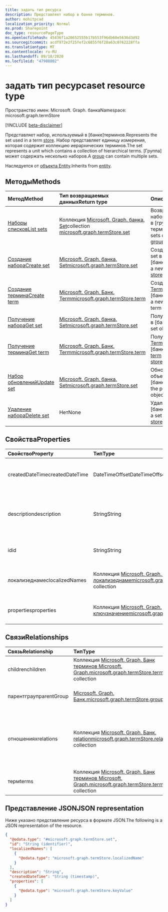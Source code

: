 ```yaml
---
title: задать тип ресурса
description: Представляет набор в банке терминов.
author: mohitpcad
localization_priority: Normal
ms.prod: Sharepoint
doc_type: resourcePageType
ms.openlocfilehash: 45436f1a20652555b17b553f96db60e5636d3d92
ms.sourcegitcommit: acdf972e2f25fef2c6855f6f28a63c0762228ffa
ms.translationtype: MT
ms.contentlocale: ru-RU
ms.lasthandoff: 09/18/2020
ms.locfileid: "47988802"
---
```

# <a name="set-resource-type"></a><span data-ttu-id="42ceb-103">задать тип ресурса</span><span class="sxs-lookup"><span data-stu-id="42ceb-103">set resource type</span></span>

<span data-ttu-id="42ceb-104">Пространство имен: Microsoft. Graph. банка</span><span class="sxs-lookup"><span data-stu-id="42ceb-104">Namespace: microsoft.graph.termStore</span></span>

[!INCLUDE [beta-disclaimer](../../includes/beta-disclaimer.md)]

<span data-ttu-id="42ceb-105">Представляет набор, используемый в [банке]терминов.</span><span class="sxs-lookup"><span data-stu-id="42ceb-105">Represents the set used in a term [store].</span></span> <span data-ttu-id="42ceb-106">Набор представляет единицу измерения, которая содержит коллекцию иерархических терминов.</span><span class="sxs-lookup"><span data-stu-id="42ceb-106">The set represents a unit which contains a collection of hierarchical terms.</span></span> <span data-ttu-id="42ceb-107">[Группа] может содержать несколько наборов.</span><span class="sxs-lookup"><span data-stu-id="42ceb-107">A [group] can contain multiple sets.</span></span>

<span data-ttu-id="42ceb-108">Наследуется от [объекта Entity](../resources/entity.md).</span><span class="sxs-lookup"><span data-stu-id="42ceb-108">Inherits from [entity](../resources/entity.md).</span></span>

## <a name="methods"></a><span data-ttu-id="42ceb-109">Методы</span><span class="sxs-lookup"><span data-stu-id="42ceb-109">Methods</span></span>
|<span data-ttu-id="42ceb-110">Метод</span><span class="sxs-lookup"><span data-stu-id="42ceb-110">Method</span></span>|<span data-ttu-id="42ceb-111">Тип возвращаемых данных</span><span class="sxs-lookup"><span data-stu-id="42ceb-111">Return type</span></span>|<span data-ttu-id="42ceb-112">Описание</span><span class="sxs-lookup"><span data-stu-id="42ceb-112">Description</span></span>|
|:---|:---|:---|
|[<span data-ttu-id="42ceb-113">Наборы списков</span><span class="sxs-lookup"><span data-stu-id="42ceb-113">List sets</span></span>](../api/termstore-group-list-sets.md)|<span data-ttu-id="42ceb-114">Коллекция [Microsoft. Graph. банка. Set]</span><span class="sxs-lookup"><span data-stu-id="42ceb-114">collection [microsoft.graph.termStore.set]</span></span> | <span data-ttu-id="42ceb-115">Возвращает список наборов, содержащихся в [группе] [банка] терминов.</span><span class="sxs-lookup"><span data-stu-id="42ceb-115">Returns list of sets contained within a [group] of a term [store]</span></span> |
|[<span data-ttu-id="42ceb-116">Создание набора</span><span class="sxs-lookup"><span data-stu-id="42ceb-116">Create set</span></span>](../api/termstore-set-post.md)|[<span data-ttu-id="42ceb-117">Microsoft. Graph. банка. Set</span><span class="sxs-lookup"><span data-stu-id="42ceb-117">microsoft.graph.termStore.set</span></span>](../resources/termstore-set.md)|<span data-ttu-id="42ceb-118">Создайте новый объект set в [банке]терминов.</span><span class="sxs-lookup"><span data-stu-id="42ceb-118">Create a new set object in a term [store].</span></span>|
|[<span data-ttu-id="42ceb-119">Создание термина</span><span class="sxs-lookup"><span data-stu-id="42ceb-119">Create term</span></span>](../api/termstore-term-post.md)|[<span data-ttu-id="42ceb-120">Microsoft. Graph. Банк. Term</span><span class="sxs-lookup"><span data-stu-id="42ceb-120">microsoft.graph.termStore.term</span></span>](../resources/termstore-term.md)|<span data-ttu-id="42ceb-121">Создайте новый объект [Term] в [банке]терминов.</span><span class="sxs-lookup"><span data-stu-id="42ceb-121">Create a new [term] object in a term [store].</span></span>|
|[<span data-ttu-id="42ceb-122">Получение набора</span><span class="sxs-lookup"><span data-stu-id="42ceb-122">Get set</span></span>](../api/termstore-set-get.md)|[<span data-ttu-id="42ceb-123">Microsoft. Graph. банка. Set</span><span class="sxs-lookup"><span data-stu-id="42ceb-123">microsoft.graph.termStore.set</span></span>](../resources/termstore-set.md)| <span data-ttu-id="42ceb-124">Получение объекта Set в [банке]терминов.</span><span class="sxs-lookup"><span data-stu-id="42ceb-124">Get a set object in a term [store].</span></span>|
|[<span data-ttu-id="42ceb-125">Получение термина</span><span class="sxs-lookup"><span data-stu-id="42ceb-125">Get term</span></span>](../api/termstore-term-get.md)|[<span data-ttu-id="42ceb-126">Microsoft. Graph. Банк. Term</span><span class="sxs-lookup"><span data-stu-id="42ceb-126">microsoft.graph.termStore.term</span></span>](../resources/termstore-term.md)| <span data-ttu-id="42ceb-127">Получение объекта [Term] в [банке]терминов.</span><span class="sxs-lookup"><span data-stu-id="42ceb-127">Get a [term] object in a term [store].</span></span>|
|[<span data-ttu-id="42ceb-128">Набор обновлений</span><span class="sxs-lookup"><span data-stu-id="42ceb-128">Update set</span></span>](../api/termstore-set-update.md)|[<span data-ttu-id="42ceb-129">Microsoft. Graph. банка. Set</span><span class="sxs-lookup"><span data-stu-id="42ceb-129">microsoft.graph.termStore.set</span></span>](../resources/termstore-set.md)|<span data-ttu-id="42ceb-130">Обновление свойств объекта Set в [банке]терминов.</span><span class="sxs-lookup"><span data-stu-id="42ceb-130">Update the properties of a set object in a term [store].</span></span>|
|[<span data-ttu-id="42ceb-131">Удаление набора</span><span class="sxs-lookup"><span data-stu-id="42ceb-131">Delete set</span></span>](../api/termstore-set-delete.md)|<span data-ttu-id="42ceb-132">Нет</span><span class="sxs-lookup"><span data-stu-id="42ceb-132">None</span></span>|<span data-ttu-id="42ceb-133">Удаляет объект set в [банке]терминов.</span><span class="sxs-lookup"><span data-stu-id="42ceb-133">Deletes a set object in a term [store].</span></span>|

## <a name="properties"></a><span data-ttu-id="42ceb-134">Свойства</span><span class="sxs-lookup"><span data-stu-id="42ceb-134">Properties</span></span>
|<span data-ttu-id="42ceb-135">Свойство</span><span class="sxs-lookup"><span data-stu-id="42ceb-135">Property</span></span>|<span data-ttu-id="42ceb-136">Тип</span><span class="sxs-lookup"><span data-stu-id="42ceb-136">Type</span></span>|<span data-ttu-id="42ceb-137">Описание</span><span class="sxs-lookup"><span data-stu-id="42ceb-137">Description</span></span>|
|:---|:---|:---|
|<span data-ttu-id="42ceb-138">createdDateTime</span><span class="sxs-lookup"><span data-stu-id="42ceb-138">createdDateTime</span></span>|<span data-ttu-id="42ceb-139">DateTimeOffset</span><span class="sxs-lookup"><span data-stu-id="42ceb-139">DateTimeOffset</span></span>|<span data-ttu-id="42ceb-140">Дата и время создания набора.</span><span class="sxs-lookup"><span data-stu-id="42ceb-140">Date and time of set creation.</span></span> <span data-ttu-id="42ceb-141">Только для чтения.</span><span class="sxs-lookup"><span data-stu-id="42ceb-141">Read-only.</span></span>|
|<span data-ttu-id="42ceb-142">description</span><span class="sxs-lookup"><span data-stu-id="42ceb-142">description</span></span>|<span data-ttu-id="42ceb-143">String</span><span class="sxs-lookup"><span data-stu-id="42ceb-143">String</span></span>|<span data-ttu-id="42ceb-144">Описание, содержащее сведения об использовании терминов.</span><span class="sxs-lookup"><span data-stu-id="42ceb-144">Description giving details on the term usage.</span></span>|
|<span data-ttu-id="42ceb-145">id</span><span class="sxs-lookup"><span data-stu-id="42ceb-145">id</span></span>|<span data-ttu-id="42ceb-146">String</span><span class="sxs-lookup"><span data-stu-id="42ceb-146">String</span></span>|<span data-ttu-id="42ceb-147">Уникальный идентификатор.</span><span class="sxs-lookup"><span data-stu-id="42ceb-147">Unique identifier.</span></span> <span data-ttu-id="42ceb-148">Только для чтения.</span><span class="sxs-lookup"><span data-stu-id="42ceb-148">Read-only.</span></span>|
|<span data-ttu-id="42ceb-149">локализеднамес</span><span class="sxs-lookup"><span data-stu-id="42ceb-149">localizedNames</span></span>|<span data-ttu-id="42ceb-150">Коллекция [Microsoft. Graph. банка Microsoft. Graph. локализеднаме](../resources/termstore-localizedname.md)</span><span class="sxs-lookup"><span data-stu-id="42ceb-150">[microsoft.graph.termStore.localizedName](../resources/termstore-localizedname.md) collection</span></span>|<span data-ttu-id="42ceb-151">Имя набора для каждого Лангуажетаг.</span><span class="sxs-lookup"><span data-stu-id="42ceb-151">Name of the set for each languageTag.</span></span>|
|<span data-ttu-id="42ceb-152">properties</span><span class="sxs-lookup"><span data-stu-id="42ceb-152">properties</span></span>|<span data-ttu-id="42ceb-153">Коллекция [Microsoft. Graph. ключзначение](../resources/keyvalue.md)</span><span class="sxs-lookup"><span data-stu-id="42ceb-153">[microsoft.graph.keyValue](../resources/keyvalue.md) collection</span></span>|<span data-ttu-id="42ceb-154">Настраиваемые свойства для набора.</span><span class="sxs-lookup"><span data-stu-id="42ceb-154">Custom properties for the set.</span></span>|

## <a name="relationships"></a><span data-ttu-id="42ceb-155">Связи</span><span class="sxs-lookup"><span data-stu-id="42ceb-155">Relationships</span></span>
|<span data-ttu-id="42ceb-156">Связь</span><span class="sxs-lookup"><span data-stu-id="42ceb-156">Relationship</span></span>|<span data-ttu-id="42ceb-157">Тип</span><span class="sxs-lookup"><span data-stu-id="42ceb-157">Type</span></span>|<span data-ttu-id="42ceb-158">Описание</span><span class="sxs-lookup"><span data-stu-id="42ceb-158">Description</span></span>|
|:---|:---|:---|
|<span data-ttu-id="42ceb-159">children</span><span class="sxs-lookup"><span data-stu-id="42ceb-159">children</span></span>|<span data-ttu-id="42ceb-160">Коллекция [Microsoft. Graph. Банк терминов Microsoft. Graph.](../resources/termstore-term.md)</span><span class="sxs-lookup"><span data-stu-id="42ceb-160">[microsoft.graph.termStore.term](../resources/termstore-term.md) collection</span></span>|<span data-ttu-id="42ceb-161">Дочерние термины набора в [банке]терминов.</span><span class="sxs-lookup"><span data-stu-id="42ceb-161">Children terms of set in term [store].</span></span>|
|<span data-ttu-id="42ceb-162">парентграуп</span><span class="sxs-lookup"><span data-stu-id="42ceb-162">parentGroup</span></span>|[<span data-ttu-id="42ceb-163">Microsoft. Graph. Банк.</span><span class="sxs-lookup"><span data-stu-id="42ceb-163">microsoft.graph.termStore.group</span></span>](../resources/termstore-group.md)|<span data-ttu-id="42ceb-164">Родительская [Группа] , содержащая набор.</span><span class="sxs-lookup"><span data-stu-id="42ceb-164">The parent [group] that contains the set.</span></span>|
|<span data-ttu-id="42ceb-165">отношениях</span><span class="sxs-lookup"><span data-stu-id="42ceb-165">relations</span></span>|<span data-ttu-id="42ceb-166">Коллекция [Microsoft. Graph. Банк. relation](../resources/termstore-relation.md)</span><span class="sxs-lookup"><span data-stu-id="42ceb-166">[microsoft.graph.termStore.relation](../resources/termstore-relation.md) collection</span></span>|<span data-ttu-id="42ceb-167">Указывает, какие термины были закреплены или повторно использованы непосредственно в наборе.</span><span class="sxs-lookup"><span data-stu-id="42ceb-167">Indicates which terms have been pinned or reused directly under the set.</span></span>|
|<span data-ttu-id="42ceb-168">терм</span><span class="sxs-lookup"><span data-stu-id="42ceb-168">terms</span></span>|<span data-ttu-id="42ceb-169">Коллекция [Microsoft. Graph. Банк терминов Microsoft. Graph.](../resources/termstore-term.md)</span><span class="sxs-lookup"><span data-stu-id="42ceb-169">[microsoft.graph.termStore.term](../resources/termstore-term.md) collection</span></span>|<span data-ttu-id="42ceb-170">Все термины в наборе.</span><span class="sxs-lookup"><span data-stu-id="42ceb-170">All the terms under the set.</span></span>|

## <a name="json-representation"></a><span data-ttu-id="42ceb-171">Представление JSON</span><span class="sxs-lookup"><span data-stu-id="42ceb-171">JSON representation</span></span>
<span data-ttu-id="42ceb-172">Ниже указано представление ресурса в формате JSON.</span><span class="sxs-lookup"><span data-stu-id="42ceb-172">The following is a JSON representation of the resource.</span></span>
<!-- {
  "blockType": "resource",
  "keyProperty": "id",
  "@odata.type": "microsoft.graph.termStore.set",
  "baseType": "microsoft.graph.entity",
  "openType": false
}
-->
``` json
{
  "@odata.type": "#microsoft.graph.termStore.set",
  "id": "String (identifier)",
  "localizedNames": [
    {
      "@odata.type": "microsoft.graph.termStore.localizedName"
    }
  ],
  "description": "String",
  "createdDateTime": "String (timestamp)",
  "properties": [
    {
      "@odata.type": "microsoft.graph.termStore.keyValue"
    }
  ]
}
```

[microsoft.graph.termStore.term]: termstore-term.md
[Microsoft. Graph. банка. Set]: termstore-set.md
[microsoft.graph.termStore.set]: termstore-set.md
[microsoft.graph.termStore.group]: termstore-group.md
[microsoft.graph.termStore.relation]: termstore-relation.md
[microsoft.graph.termStore.store]: termstore-store.md
[microsoft.graph.termStore.localizedName]: termstore-localizedname.md
[store]: ../resources/termstore-store.md
[group]: ../resources/termstore-group.md
[set]: ../resources/termstore-set.md
[банком]: ../resources/termstore-term.md
[term]: ../resources/termstore-term.md


<!--
{
  "type": "#page.annotation",
  "description": "TermSet is the entity containing the particular taxonomy for a tenant",
  "keywords": "termSet,facet,resource",
  "section": "documentation",
  "tocPath": "TermSet",
  "tocBookmarks": {
    "Resources/termStore.set": "#"
  },
  "suppressions": []
}
-->


